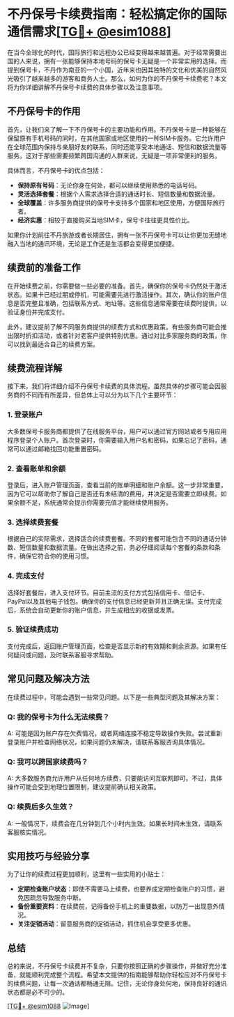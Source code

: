 # 不丹保号卡续费指南：轻松搞定你的国际通信需求[[TG💪+ @esim1088](https://t.me/s/esim1088)]

在当今全球化的时代，国际旅行和远程办公已经变得越来越普遍。对于经常需要出国的人来说，拥有一张能够保持本地号码的保号卡无疑是一个非常实用的选择。而提到保号卡，不丹作为南亚的一个小国，近年来也因其独特的文化和优美的自然风光吸引了越来越多的游客和商务人士。那么，如何为你的不丹保号卡续费呢？本文将为你详细讲解不丹保号卡续费的具体步骤以及注意事项。

## 不丹保号卡的作用

首先，让我们来了解一下不丹保号卡的主要功能和作用。不丹保号卡是一种能够在保留原有手机号码的同时，在其他国家或地区使用的一种SIM卡服务。它允许用户在全球范围内保持与亲朋好友的联系，同时还能享受本地通话、短信和数据流量等服务。这对于那些需要频繁跨国沟通的人群来说，无疑是一项非常便利的服务。

具体而言，不丹保号卡的优点包括：
- **保持原有号码**：无论你身在何处，都可以继续使用熟悉的电话号码。
- **灵活选择套餐**：根据个人需求选择合适的通话时长、短信数量和数据流量。
- **全球覆盖**：许多服务商提供的保号卡支持多个国家和地区使用，方便国际旅行者。
- **经济实惠**：相较于直接购买当地SIM卡，保号卡往往更具性价比。

如果你计划前往不丹旅游或者长期居住，拥有一张不丹保号卡可以让你更加无缝地融入当地的通讯环境，无论是工作还是生活都会变得更加便捷。

## 续费前的准备工作

在开始续费之前，你需要做一些必要的准备。首先，确保你的保号卡仍然处于激活状态。如果卡已经过期或停机，可能需要先进行激活操作。其次，确认你的账户信息是否完整且准确，包括联系方式、地址等。这些信息通常需要在续费时提供，以验证身份并完成支付。

此外，建议提前了解不同服务商提供的续费方式和优惠政策。有些服务商可能会推出限时折扣活动，或者针对老客户提供特别优惠。通过对比多家服务商的政策，你可以找到最适合自己的续费方案。

## 续费流程详解

接下来，我们将详细介绍不丹保号卡续费的具体流程。虽然具体的步骤可能会因服务商的不同而有所差异，但总体上可以分为以下几个主要环节：

### 1. 登录账户

大多数保号卡服务商都提供了在线服务平台，用户可以通过官方网站或者专用应用程序登录个人账户。首次登录时，你需要输入用户名和密码，如果忘记了密码，通常可以通过邮箱找回功能重置密码。

### 2. 查看账单和余额

登录后，进入账户管理页面，查看当前的账单明细和账户余额。这一步非常重要，因为它可以帮助你了解自己是否还有未结清的费用，并决定是否需要立即续费。如果余额不足，系统通常会提示你需要充值才能继续使用服务。

### 3. 选择续费套餐

根据自己的实际需求，选择适合的续费套餐。不同的套餐可能包含不同的通话分钟数、短信数量和数据流量。在做出选择之前，务必仔细阅读每个套餐的条款和条件，确保它符合你的使用习惯。

### 4. 完成支付

选择好套餐后，进入支付环节。目前主流的支付方式包括信用卡、借记卡、PayPal以及其他电子钱包。确保你的支付信息已经更新并且正确无误。支付完成后，系统会自动更新你的账户信息，并生成相应的收据或发票。

### 5. 验证续费成功

支付完成后，返回账户管理页面，检查是否显示新的有效期和剩余资源。如果有任何疑问或问题，及时联系客服寻求帮助。

## 常见问题及解决方法

在续费过程中，可能会遇到一些常见问题。以下是一些典型问题及其解决方案：

### Q: 我的保号卡为什么无法续费？
A: 可能是因为账户存在欠费情况，或者网络连接不稳定导致操作失败。尝试重新登录账户并检查网络状况，如果问题仍未解决，请联系客服咨询具体情况。

### Q: 我可以跨国家续费吗？
A: 大多数服务商允许用户从任何地方续费，只要能访问互联网即可。不过，具体操作可能会受到地理位置限制，建议提前确认相关政策。

### Q: 续费后多久生效？
A: 一般情况下，续费会在几分钟到几个小时内生效。如果长时间未生效，请联系客服核实情况。

## 实用技巧与经验分享

为了让你的续费过程更加顺利，这里有一些实用的小贴士：

- **定期检查账户状态**：即使不需要马上续费，也要养成定期检查账户的习惯，避免因疏忽导致服务中断。
- **备份重要资料**：在续费前，记得备份手机上的重要数据，以防万一出现意外情况。
- **关注促销活动**：留意服务商的促销活动，抓住机会享受更多优惠。

## 总结

总的来说，不丹保号卡续费并不复杂，只要你按照正确的步骤操作，并做好充分准备，就能顺利完成整个流程。希望本文提供的指南能够帮助你轻松应对不丹保号卡的续费问题，让每一次通话都畅通无阻。记住，无论你身处何地，保持良好的通讯状态都是必不可少的。

[[TG💪+ @esim1088](https://t.me/s/esim1088) ![Image](https://i.postimg.cc/4NQfJmqS/Snipaste-2025-05-13-00-14-12.png)]